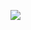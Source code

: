 ![](https://media.discordapp.net/attachments/1022642368106725399/1334628042689089577/80cf88ceba9e942b03d1481109f74cd1.jpg?ex=679d38b9&is=679be739&hm=7499ba46f1e8af9b6c13fa035c57e76e5eba47e8568f239e7bfd2d49a15a1bb0&=&format=webp)
